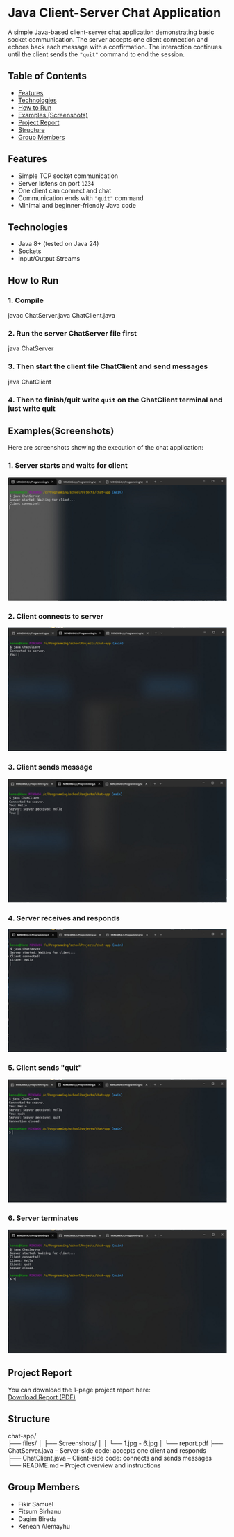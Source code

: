 # Java Client-Server Chat Application

A simple Java-based client-server chat application demonstrating basic socket communication. The server accepts one client connection and echoes back each message with a confirmation. The interaction continues until the client sends the `"quit"` command to end the session.

## Table of Contents

- [Features](#features)
- [Technologies](#technologies)
- [How to Run](#how-to-run)
- [Examples (Screenshots)](#examplesscreenshots)
- [Project Report](#project-report)
- [Structure](#structure)
- [Group Members](#group-members)

## Features

- Simple TCP socket communication
- Server listens on port `1234`
- One client can connect and chat
- Communication ends with `"quit"` command
- Minimal and beginner-friendly Java code

## Technologies

- Java 8+ (tested on Java 24)
- Sockets
- Input/Output Streams

## How to Run

### 1. Compile  
javac ChatServer.java ChatClient.java

### 2. Run the server ChatServer file first  
java ChatServer

### 3. Then start the client file ChatClient and send messages  
java ChatClient

### 4. Then to finish/quit write `quit` on the ChatClient terminal and just write quit

## Examples(Screenshots)

Here are screenshots showing the execution of the chat application:

### 1. Server starts and waits for client
![Screenshot 1](files/screenshots/1.jpg)

### 2. Client connects to server
![Screenshot 2](files/screenshots/2.jpg)

### 3. Client sends message
![Screenshot 3](files/screenshots/3.jpg)

### 4. Server receives and responds
![Screenshot 4](files/screenshots/4.jpg)

### 5. Client sends "quit"
![Screenshot 5](files/screenshots/5.jpg)

### 6. Server terminates
![Screenshot 6](files/screenshots/6.jpg)

## Project Report

You can download the 1-page project report here:  
[Download Report (PDF)](files/report.pdf)

## Structure

chat-app/  
├── files/
│   ├── Screenshots/
│   │   └── 1.jpg - 6.jpg
│   └── report.pdf
├── ChatServer.java – Server-side code: accepts one client and responds  
├── ChatClient.java – Client-side code: connects and sends messages  
└── README.md – Project overview and instructions

## Group Members

- Fikir Samuel  
- Fitsum Birhanu
- Dagim Bireda  
- Kenean Alemayhu